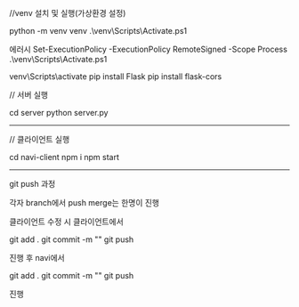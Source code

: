 //venv 설치 및 실행(가상환경 설정)

python -m venv venv
.\venv\Scripts\Activate.ps1

에러시
Set-ExecutionPolicy -ExecutionPolicy RemoteSigned -Scope Process
.\venv\Scripts\Activate.ps1

venv\Scripts\activate
pip install Flask
pip install flask-cors

// 서버 실행

cd server
python server.py

---

// 클라이언트 실행

cd navi-client
npm i
npm start

---

git push 과정

각자 branch에서 push
merge는 한명이 진행

클라이언트 수정 시
클라이언트에서

git add .
git commit -m ""
git push

진행 후
navi에서

git add .
git commit -m ""
git push

진행
